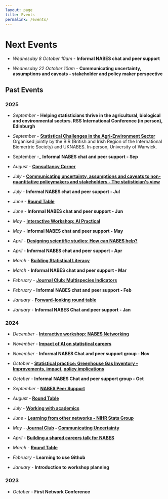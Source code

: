 ```yaml
---
layout: page
title: Events
permalink: /events/
---
```


# Next Events

* _Wednesday 8 October 10am -_ **Informal NABES chat and peer support**

* _Wednesday 22 October 10am -_ **Communicating uncertainty, assumptions and caveats  - stakeholder and policy maker perspective**


## Past Events  

### 2025

* _September -_  **Helping statisticians thrive in the agricultural, biological and environmental sectors. RSS International Conference (in person), Edinburgh**
* _September -_  **[Statistical Challenges in the Agri-Environment Sector](https://warwick.ac.uk/fac/sci/statistics/news/agri-environment-event2025/)** Organised jointly by the BIR (British and Irish Region of the International Biomertric Society) and UKNABES. In-person, University of Warwick.
* September -_  **Informal NABES chat and peer support - Sep**

* _August -_ **[Consultancy Corner](https://uk-nabes.github.io/news/2025/08/19/Workshop-2025-August.html)**

* _July -_ **[Communicating uncertainty, assumptions and caveats to non-quantitative policymakers and stakeholders - The statistician's view](https://uk-nabes.github.io/news/2025/07/09/Workshop-2025-July.html)**
* _July -_ **Informal NABES chat and peer support - Jul**

* _June -_ **[Round Table](_posts/2025-06-11-Workshop-2025-June.md)**
* _June -_ **Informal NABES chat and peer support - Jun**

* _May -_ **[Interactive Workshop: AI Practical](https://uk-nabes.github.io/news/2025/05/12/Workshop-2025-May.html)**
* _May -_ **Informal NABES chat and peer support - May**

*	_April -_ **[Designing scientific studies: How can NABES help?](_posts/2025-04-09-Workshop-2025-April.md)**
* _April -_ **Informal NABES chat and peer support - Apr**

*	_March -_ **[Building Statistical Literacy](_posts/2025-03-17-Workshop-2025-March.md)**
* _March -_ **Informal NABES chat and peer support - Mar**

* _February -_ **[Journal Club: Multispecies Indicators](_posts/2025-02-12-Workshop-2025-February.md)**
*	_February -_ **Informal NABES chat and peer support - Feb**

* _January -_ **[Forward-looking round table](_posts/2025-01-31-Workshop-2025-January.markdown)**
* _January -_  **Informal NABES Chat and peer support - Jan**



### 2024

* _December -_ **[Interactive workshop: NABES Networking](_posts/2024-12-11-Workshop-2024-December.md)**

* _November -_  **[Impact of AI on statistical careers](_posts/2024-11-18-Workshop-2024-November.md)**
* _November -_  **Informal NABES Chat and peer support group - Nov**

* _October -_  **[Statistical practice: Greenhouse Gas Inventory – Improvements, impact, policy implications](_posts/2024-10-16-Workshop-2024-October.md)**
* _October -_  **Informal NABES Chat and peer support group - Oct**
  
* _September -_  **[NABES Peer Support](_posts/2024-09-18-Workshop-2024-September.md)** 

* _August -_  **[Round Table](_posts/2024-08-12-Workshop-2024-August.md)**

* _July -_  **[Working with academics](_posts/2024-07-03-Workshop-2024-July.md)** 

* _June -_ **[Learning from other networks - NIHR Stats Group](_posts/2024-06-22-Workshop-2024-June.md)**

* _May -_ **[Journal Club](_posts/2024-05-22-Workshop-2024-May.md) -  [Communicating Uncertainty](https://www.sciencedirect.com/science/article/pii/S2211675322000161)**

* _April -_ **[Building a shared careers talk for NABES](_posts/2024-05-05-Workshop-2024-April.md)**
  
* _March -_ **[Round Table](_posts/2024-03-31-Workshop-2024-March.markdown)**

* _February -_  **Learning to use Github**

* _January -_  **Introduction to workshop planning**

### 2023 
* _October -_  **First Network Conference**
